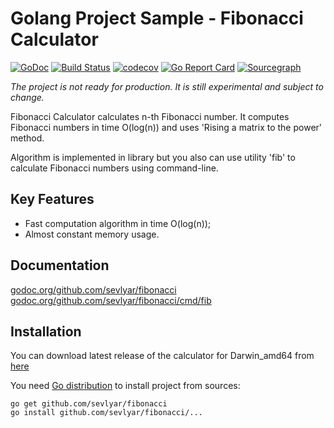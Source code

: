 # Golang Project Sample - Fibonacci Calculator

[![GoDoc](https://godoc.org/github.com/sevlyar/fibonacci?status.svg)](https://godoc.org/github.com/sevlyar/fibonacci) [![Build Status](https://travis-ci.org/sevlyar/fibonacci.svg?branch=master)](https://travis-ci.org/sevlyar/fibonacci) [![codecov](https://codecov.io/gh/sevlyar/fibonacci/branch/master/graph/badge.svg)](https://codecov.io/gh/sevlyar/fibonacci) [![Go Report Card](https://goreportcard.com/badge/github.com/sevlyar/fibonacci)](https://goreportcard.com/report/github.com/sevlyar/fibonacci) [![Sourcegraph](https://sourcegraph.com/github.com/sevlyar/fibonacci/-/badge.svg)](https://sourcegraph.com/github.com/sevlyar/fibonacci?badge)

*The project is not ready for production. It is still experimental and subject to change.*

Fibonacci Calculator calculates n-th Fibonacci number. It computes Fibonacci numbers in time O(log(n))
and uses 'Rising a matrix to the power' method.

Algorithm is implemented in library but you also can use utility 'fib'
to calculate Fibonacci numbers using command-line.

## Key Features

* Fast computation algorithm in time O(log(n));
* Almost constant memory usage.

## Documentation

[godoc.org/github.com/sevlyar/fibonacci](https://godoc.org/github.com/sevlyar/fibonacci)
[godoc.org/github.com/sevlyar/fibonacci/cmd/fib](https://godoc.org/github.com/sevlyar/fibonacci/cmd/fib)

## Installation

You can download latest release of the calculator for Darwin_amd64 from [here](https://github.com/sevlyar/fibonacci/releases/latest)

You need [Go distribution](https://golang.org/doc/install) to install project from sources:

	go get github.com/sevlyar/fibonacci
	go install github.com/sevlyar/fibonacci/...

